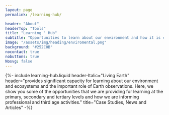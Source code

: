 ```yaml
---
layout: page
permalink: /learning-hub/

header: "About"
headerTop: "Tools"
title: "Learning ' Hub"
subtitle: "Opportunities to learn about our environment and how it is changing."
image: "/assets/img/heading/enviromental.png"
background: "#252C0B"
nocontact: true
nobuttons: true
Nosvg: false
---
```

{%-
include learning-hub.liquid
header-Italic="Living Earth"
header="provides significant capacity for learning about our environment and ecosystems and the important role of Earth observations. Here, we show you some of the opportunities that we are providing for learning at the primary, secondary and tertiary levels and how we are informing professional and third age activities."
title="Case Studies, News and Articles"
-%}
